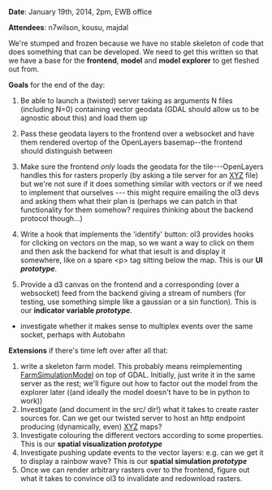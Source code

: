 **Date**: January 19th, 2014, 2pm, EWB office

**Attendees**: n7wilson, kousu, majdal

We're stumped and frozen because we have no stable skeleton of code that does something that can be developed. We need to get this written so that we have a base for the **frontend**, **model** and **model explorer** to get fleshed out from.

**Goals** for the end of the day:

1. Be able to launch a (twisted) server taking as arguments N files (including N=0) containing vector geodata (GDAL should allow us to be agnostic about this) and load them up
2. Pass these geodata layers to the frontend over a websocket and have them rendered overtop of the OpenLayers basemap--the frontend should distinguish between
3. Make sure the frontend *only* loads the geodata for the tile---OpenLayers handles this for rasters properly (by asking a tile server for an [XYZ](Glossary#XYZ) file) but we're not sure if it does something similar with vectors or if we need to implement that ourselves --- this might require emailing the ol3 devs and asking them what their plan is (perhaps we can patch in that functionality for them somehow? requires thinking about the backend protocol though...)
4. Write a hook that implements the 'identify' button: ol3 provides hooks for clicking on vectors on the map, so we want a way to click on them and then ask the backend for what that iesult is and display it somewhere, like on a spare &lt;p&gt; tag sitting below the map. This is our **UI _prototype_**.

1. Provide a d3 canvas on the frontend and a corresponding (over a websocket) feed from the backend giving a stream of numbers (for testing, use something simple like a gaussian or a sin function). This is our **indicator variable _prototype_**.
  * investigate whether it makes sense to multiplex events over the same socket, perhaps with Autobahn

**Extensions** if there's time left over after all that:

1. write a skeleton farm model. This probably means reimplementing [FarmSimulationModel](https://github.com/n7wilson/FoodSimulationModel) on top of GDAL. Initially, just write it in the same server as the rest; we'll figure out how to factor out the model from the explorer later ((and ideally the model doesn't have to be in python to work))
1. Investigate (and document in the src/ dir!) what it takes to create raster sources for. Can we get our twisted server to host an http endpoint producing (dynamically, even) [XYZ](Glossary#XYZ) maps?
1. Investigate colouring the different vectors according to some properties. This is our **spatial visualization _prototype_**
1. Investigate pushing update events to the vector layers: e.g. can we get it to display a rainbow wave? This is our **spatial simulation _prototype_**
1. Once we can render arbitrary rasters over to the frontend, figure out what it takes to convince ol3 to invalidate and redownload rasters.